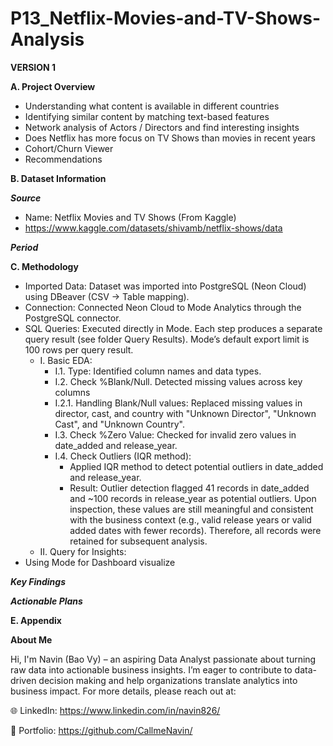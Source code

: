 # P13_Netflix-Movies-and-TV-Shows-Analysis

**VERSION 1**

**A. Project Overview**

- Understanding what content is available in different countries
- Identifying similar content by matching text-based features
- Network analysis of Actors / Directors and find interesting insights
- Does Netflix has more focus on TV Shows than movies in recent years
- Cohort/Churn Viewer
- Recommendations

**B. Dataset Information**

_**Source**_

- Name: Netflix Movies and TV Shows (From Kaggle)
- https://www.kaggle.com/datasets/shivamb/netflix-shows/data 

_**Period**_

**C. Methodology**

- Imported Data: Dataset was imported into PostgreSQL (Neon Cloud) using DBeaver (CSV → Table mapping).
- Connection: Connected Neon Cloud to Mode Analytics through the PostgreSQL connector.
- SQL Queries: Executed directly in Mode. Each step produces a separate query result (see folder Query Results). Mode’s default export limit is 100 rows per query result.
  + I. Basic EDA: 
    + I.1. Type: Identified column names and data types.
    + I.2. Check %Blank/Null. Detected missing values across key columns
    + I.2.1. Handling Blank/Null values: Replaced missing values in director, cast, and country with "Unknown Director", "Unknown Cast", and "Unknown Country".
    + I.3. Check %Zero Value: Checked for invalid zero values in date_added and release_year.
    + I.4. Check Outliers (IQR method):
      - Applied IQR method to detect potential outliers in date_added and release_year.
      - Result: Outlier detection flagged 41 records in date_added and ~100 records in release_year as potential outliers. Upon inspection, these values are still meaningful and consistent with the business context (e.g., valid release years or valid added dates with fewer records). Therefore, all records were retained for subsequent analysis.
  + II. Query for Insights:
- Using Mode for Dashboard visualize

_**Key Findings**_

_**Actionable Plans**_

**E. Appendix**

**About Me**

Hi, I'm Navin (Bao Vy) – an aspiring Data Analyst passionate about turning raw data into actionable business insights. I’m eager to contribute to data-driven decision making and help organizations translate analytics into business impact. For more details, please reach out at:

🌐 LinkedIn: https://www.linkedin.com/in/navin826/

📂 Portfolio: https://github.com/CallmeNavin/
